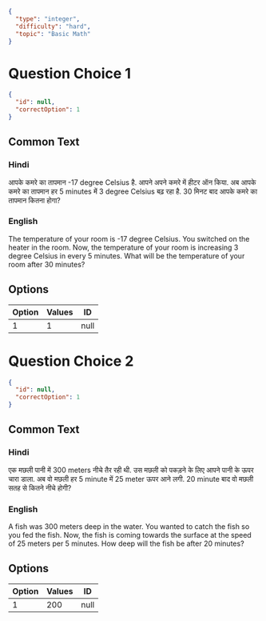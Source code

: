 ```json
{
  "type": "integer",
  "difficulty": "hard",
  "topic": "Basic Math"
}
```

# Question Choice 1
```json
{
  "id": null,
  "correctOption": 1
}
```
## Common Text

### Hindi
आपके कमरे का तापमान -17 degree Celsius है. आपने अपने कमरे में हीटर ऑन किया. अब आपके कमरे का तापमान हर 5 minutes में 3 degree Celsius बढ़ रहा है. 30 मिनट बाद आपके कमरे का तापमान कितना होगा?

### English
The temperature of your room is -17 degree Celsius. You switched on the heater in the room. Now, the temperature of your room is increasing 3 degree Celsius in every 5 minutes. What will be the temperature of your room after 30 minutes?

## Options
| Option | Values                |ID     |
|:-------|:----------------------|:-----:|
| 1      | 1                     |null   |

# Question Choice 2
```json
{
  "id": null,
  "correctOption": 1
}
```

## Common Text

### Hindi
एक मछली पानी में 300 meters नीचे तैर रही थी. उस मछली को पकड़ने के लिए आपने पानी के ऊपर चारा डाला. अब वो मछली हर  5 minute में 25 meter ऊपर आने लगी. 20 minute बाद वो मछली सतह से कितने नीचे होगी?

### English
A fish was 300 meters deep in the water. You wanted to catch the fish so you fed the fish. Now, the fish is coming towards the surface at the speed of 25 meters per 5 minutes. How deep will the fish be after 20 minutes?

## Options
| Option | Values                |ID     |
|:-------|:----------------------|:-----:|
| 1      | 200                   |null   |
